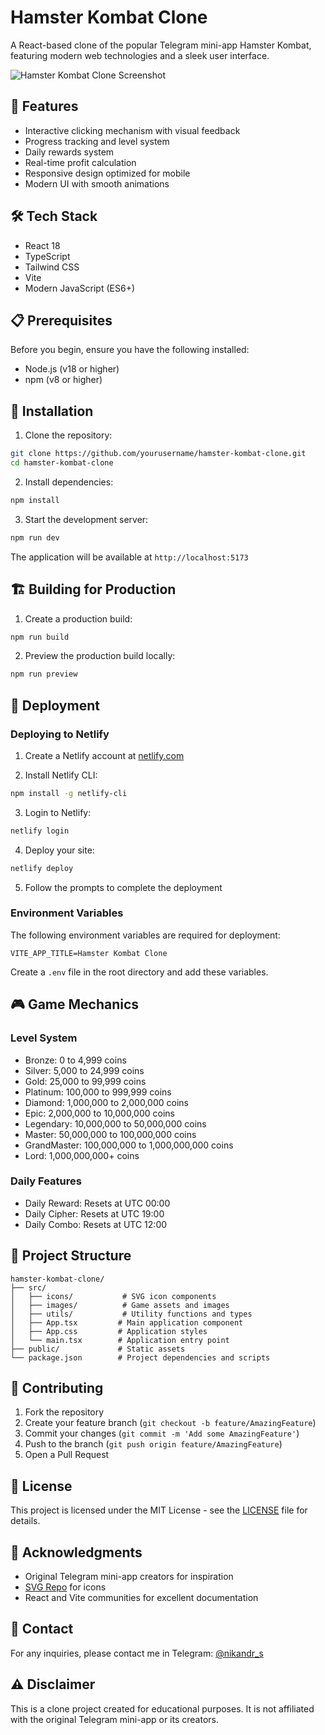 # Hamster Kombat Clone

A React-based clone of the popular Telegram mini-app Hamster Kombat, featuring modern web technologies and a sleek user interface.

![Hamster Kombat Clone Screenshot](public/screenshot.png)

## 🚀 Features

- Interactive clicking mechanism with visual feedback
- Progress tracking and level system
- Daily rewards system
- Real-time profit calculation
- Responsive design optimized for mobile
- Modern UI with smooth animations

## 🛠️ Tech Stack

- React 18
- TypeScript
- Tailwind CSS
- Vite
- Modern JavaScript (ES6+)

## 📋 Prerequisites

Before you begin, ensure you have the following installed:
- Node.js (v18 or higher)
- npm (v8 or higher)

## 🔧 Installation

1. Clone the repository:
```bash
git clone https://github.com/yourusername/hamster-kombat-clone.git
cd hamster-kombat-clone
```

2. Install dependencies:
```bash
npm install
```

3. Start the development server:
```bash
npm run dev
```

The application will be available at `http://localhost:5173`

## 🏗️ Building for Production

1. Create a production build:
```bash
npm run build
```

2. Preview the production build locally:
```bash
npm run preview
```

## 🚀 Deployment

### Deploying to Netlify

1. Create a Netlify account at [netlify.com](https://www.netlify.com)

2. Install Netlify CLI:
```bash
npm install -g netlify-cli
```

3. Login to Netlify:
```bash
netlify login
```

4. Deploy your site:
```bash
netlify deploy
```

5. Follow the prompts to complete the deployment

### Environment Variables

The following environment variables are required for deployment:

```env
VITE_APP_TITLE=Hamster Kombat Clone
```

Create a `.env` file in the root directory and add these variables.

## 🎮 Game Mechanics

### Level System
- Bronze: 0 to 4,999 coins
- Silver: 5,000 to 24,999 coins
- Gold: 25,000 to 99,999 coins
- Platinum: 100,000 to 999,999 coins
- Diamond: 1,000,000 to 2,000,000 coins
- Epic: 2,000,000 to 10,000,000 coins
- Legendary: 10,000,000 to 50,000,000 coins
- Master: 50,000,000 to 100,000,000 coins
- GrandMaster: 100,000,000 to 1,000,000,000 coins
- Lord: 1,000,000,000+ coins

### Daily Features
- Daily Reward: Resets at UTC 00:00
- Daily Cipher: Resets at UTC 19:00
- Daily Combo: Resets at UTC 12:00

## 📁 Project Structure

```
hamster-kombat-clone/
├── src/
│   ├── icons/           # SVG icon components
│   ├── images/          # Game assets and images
│   ├── utils/           # Utility functions and types
│   ├── App.tsx         # Main application component
│   ├── App.css         # Application styles
│   └── main.tsx        # Application entry point
├── public/             # Static assets
└── package.json        # Project dependencies and scripts
```

## 🤝 Contributing

1. Fork the repository
2. Create your feature branch (`git checkout -b feature/AmazingFeature`)
3. Commit your changes (`git commit -m 'Add some AmazingFeature'`)
4. Push to the branch (`git push origin feature/AmazingFeature`)
5. Open a Pull Request

## 📝 License

This project is licensed under the MIT License - see the [LICENSE](LICENSE) file for details.

## 👏 Acknowledgments

- Original Telegram mini-app creators for inspiration
- [SVG Repo](https://www.svgrepo.com/) for icons
- React and Vite communities for excellent documentation

## 📧 Contact

For any inquiries, please contact me in Telegram: [@nikandr_s](https://t.me/nikandr_s)

## ⚠️ Disclaimer

This is a clone project created for educational purposes. It is not affiliated with the original Telegram mini-app or its creators.